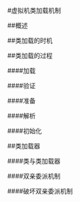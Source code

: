 #虚拟机类加载机制

##概述

##类加载的时机

##类加载的过程

####加载

####验证

####准备

####解析

####初始化

##类加载器

####类与类加载器

####双亲委派机制

####破坏双亲委派机制
